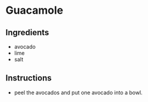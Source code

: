 # Guacamole
## Ingredients
* avocado
* lime
* salt
## Instructions
* peel the avocados and put one avocado into a bowl.

